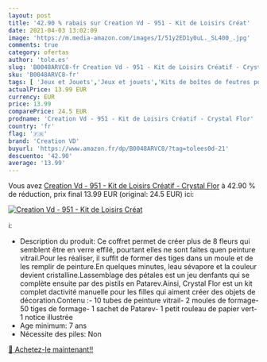 ```yaml
---
layout: post
title: '42.90 % rabais sur Creation Vd - 951 - Kit de Loisirs Créat'
date: 2021-04-03 13:02:09
image: 'https://m.media-amazon.com/images/I/51y2ED1y0uL._SL400_.jpg'
comments: true
category: ofertas
author: 'tole.es'
slug: 'B0048ARVC8-fr Creation Vd - 951 - Kit de Loisirs Créatif - Crystal Flor'
sku: 'B0048ARVC8-fr'
tags: [ 'Jeux et Jouets','Jeux et jouets','Kits de boîtes de feutres pour enfants','Kits de loisirs créatifs','Loisirs créatifs','creation vd', ]
actualPrice: 13.99 EUR
currency: EUR
price: 13.99
comparePrice: 24.5 EUR
prodname: 'Creation Vd - 951 - Kit de Loisirs Créatif - Crystal Flor'
country: 'fr'
flag: '🇫🇷'
brand: 'Creation VD'
buyurl: 'https://www.amazon.fr/dp/B0048ARVC8/?tag=tolees0d-21'
descuento: '42.90'
average: '13.99'
---
```


Vous avez [Creation Vd - 951 - Kit de Loisirs Créatif - Crystal Flor](https://www.amazon.fr/dp/B0048ARVC8/?tag=tolees0d-21)  à  42.90 % de réduction, prix final  13.99 EUR (original: 24.5 EUR) ici:

[![Creation Vd - 951 - Kit de Loisirs Créat](https://m.media-amazon.com/images/I/51y2ED1y0uL._SL400_.jpg)](https://www.amazon.fr/dp/B0048ARVC8/?tag=tolees0d-21)

ℹ️:

- Description du produit: Ce coffret permet de créer plus de 8 fleurs qui semblent être en verre effilé, pourtant elles ne sont faites quen peinture vitrail.Pour les réaliser, il suffit de former des tiges dans un moule et de les remplir de peinture.En quelques minutes, leau sévapore et la couleur devient cristalline.Lassemblage des pétales est un jeu denfants qui se complète ensuite par des pistils en Patarev.Ainsi, Crystal Flor est un kit complet dactivité manuelle pour les filles qui aiment créer des objets de décoration.Contenu :- 10 tubes de peinture vitrail- 2 moules de formage- 50 tiges de formage- 1 sachet de Patarev- 1 petit rouleau de papier vert- 1 notice illustrée
- Age minimum: 7 ans
- Nécessite des piles: Non

[🛒 Achetez-le maintenant!!](https://www.amazon.fr/dp/B0048ARVC8/?tag=tolees0d-21)
